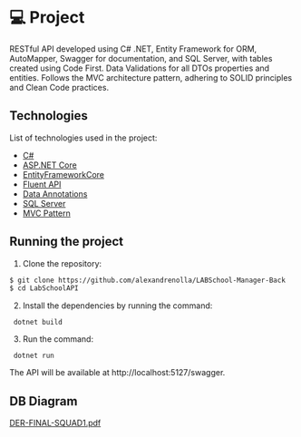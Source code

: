 # 💻 Project
RESTful API developed using C# .NET, Entity Framework for ORM, AutoMapper, Swagger for documentation, and SQL Server, with tables created using Code First. Data Validations for all DTOs properties and entities. Follows the MVC architecture pattern, adhering to SOLID principles and Clean Code practices.
<p align="center">

## Technologies

List of technologies used in the project:

- [C#](https://learn.microsoft.com/pt-br/dotnet/csharp/)
- [ASP.NET Core](https://learn.microsoft.com/pt-br/aspnet/core/introduction-to-aspnet-core?view=aspnetcore-7.0)
- [EntityFrameworkCore](https://learn.microsoft.com/en-us/ef/)
- [Fluent API](https://learn.microsoft.com/pt-br/ef/ef6/modeling/code-first/fluent/types-and-properties)
- [Data Annotations](https://learn.microsoft.com/pt-br/aspnet/mvc/overview/older-versions-1/models-data/validation-with-the-data-annotation-validators-cs)
- [SQL Server](https://www.microsoft.com/pt-br/sql-server/)
- [MVC Pattern](https://dotnet.microsoft.com/en-us/apps/aspnet/mvc)

 
## Running the project


1. Clone the repository:

```bash
$ git clone https://github.com/alexandrenolla/LABSchool-Manager-Back
$ cd LabSchoolAPI
```

2. Install the dependencies by running the command:

```
 dotnet build
```

3. Run the command:

```
 dotnet run
```

The API will be available at http://localhost:5127/swagger.

## DB Diagram

[DER-FINAL-SQUAD1.pdf](https://github.com/alexandrenolla/LABSchool-Manager-Back/files/13618517/DER-FINAL-SQUAD1.pdf)

